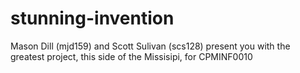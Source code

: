 # stunning-invention
Mason Dill (mjd159) and Scott Sulivan (scs128) present you with the greatest project, this side of the Missisipi, for CPMINF0010
